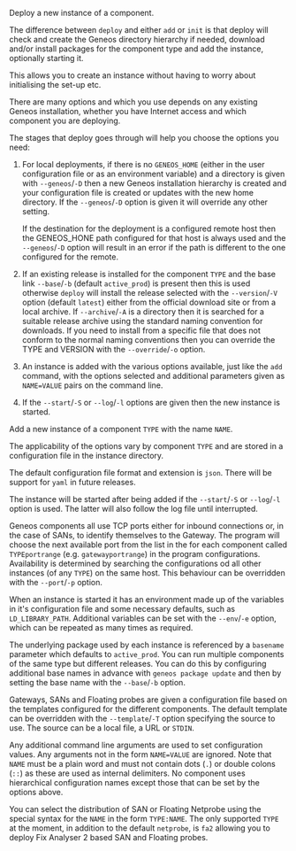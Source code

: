 Deploy a new instance of a component.

The difference between `deploy` and either `add` or `init` is that
deploy will check and create the Geneos directory hierarchy if needed,
download and/or install packages for the component type and add the
instance, optionally starting it.

This allows you to create an instance without having to worry about
initialising the set-up etc.

There are many options and which you use depends on any existing Geneos
installation, whether you have Internet access and which component you
are deploying.

The stages that deploy goes through will help you choose the options you
need:

1. For local deployments, if there is no `GENEOS_HOME` (either in the
   user configuration file or as an environment variable) and a
   directory is given with `--geneos`/`-D` then a new Geneos
   installation hierarchy is created and your configuration file is
   created or updates with the new home directory. If the
   `--geneos`/`-D` option is given it will override any other setting.

   If the destination for the deployment is a configured remote host
   then the GENEOS_HONE path configured for that host is always used and
   the `--geneos`/`-D` option will result in an error if the path is
   different to the one configured for the remote.

2. If an existing release is installed for the component `TYPE` and the
   base link `--base`/`-b` (default `active_prod`) is present then this
   is used otherwise `deploy` will install the release selected with the
   `--version`/`-V` option (default `latest`) either from the official
   download site or from a local archive. If `--archive`/`-A` is a
   directory then it is searched for a suitable release archive using
   the standard naming convention for downloads. If you need to install
   from a specific file that does not conform to the normal naming
   conventions then you can override the TYPE and VERSION with the
   `--override`/`-o` option.

3. An instance is added with the various options available, just like
   the `add` command, with the options selected and additional
   parameters given as `NAME=VALUE` pairs on the command line.

4. If the `--start`/`-S` or `--log`/`-l` options are given then the new
   instance is started.




Add a new instance of a component `TYPE` with the name `NAME`.

The applicability of the options vary by component `TYPE` and are stored
in a configuration file in the instance directory.

The default configuration file format and extension is `json`. There
will be support for `yaml` in future releases.
	
The instance will be started after being added if the `--start`/`-S` or
`--log`/`-l` option is used. The latter will also follow the log file
until interrupted.

Geneos components all use TCP ports either for inbound connections or,
in the case of SANs, to identify themselves to the Gateway. The program
will choose the next available port from the list in the for each
component called `TYPEportrange` (e.g. `gatewayportrange`) in the
program configurations. Availability is determined by searching the
configurations od all other instances (of any `TYPE`) on the same host.
This behaviour can be overridden with the `--port`/`-p` option.

When an instance is started it has an environment made up of the
variables in it's configuration file and some necessary defaults, such
as `LD_LIBRARY_PATH`. Additional variables can be set with the
`--env`/`-e` option, which can be repeated as many times as required.

The underlying package used by each instance is referenced by a
`basename` parameter which defaults to `active_prod`. You can run
multiple components of the same type but different releases. You can do
this by configuring additional base names in advance with `geneos
package update` and then by setting the base name with the `--base`/`-b`
option.

Gateways, SANs and Floating probes are given a configuration file based
on the templates configured for the different components. The default
template can be overridden with the `--template`/`-T` option specifying
the source to use. The source can be a local file, a URL or `STDIN`.

Any additional command line arguments are used to set configuration
values. Any arguments not in the form `NAME=VALUE` are ignored. Note
that `NAME` must be a plain word and must not contain dots (`.`) or
double colons (`::`) as these are used as internal delimiters. No
component uses hierarchical configuration names except those that can be
set by the options above.

You can select the distribution of SAN or Floating Netprobe using the
special syntax for the `NAME` in the form `TYPE:NAME`. The only
supported `TYPE` at the moment, in addition to the default `netprobe`,
is `fa2` allowing you to deploy Fix Analyser 2 based SAN and Floating
probes.
